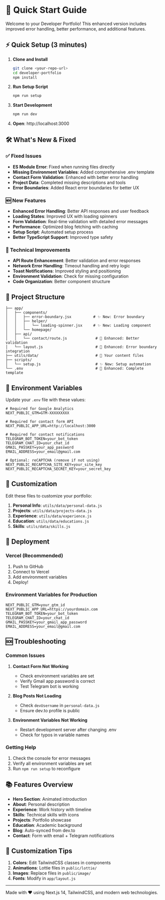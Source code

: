# 🚀 Quick Start Guide

Welcome to your Developer Portfolio! This enhanced version includes improved error handling, better performance, and additional features.

## ⚡ Quick Setup (3 minutes)

1. **Clone and Install**
   ```bash
   git clone <your-repo-url>
   cd developer-portfolio
   npm install
   ```

2. **Run Setup Script**
   ```bash
   npm run setup
   ```

3. **Start Development**
   ```bash
   npm run dev
   ```

4. **Open**: http://localhost:3000

## 🛠️ What's New & Fixed

### ✅ Fixed Issues
- **ES Module Error**: Fixed when running files directly
- **Missing Environment Variables**: Added comprehensive .env template
- **Contact Form Validation**: Enhanced with better error handling
- **Project Data**: Completed missing descriptions and tools
- **Error Boundaries**: Added React error boundaries for better UX

### 🆕 New Features
- **Enhanced Error Handling**: Better API responses and user feedback
- **Loading States**: Improved UX with loading spinners
- **Form Validation**: Real-time validation with detailed error messages
- **Performance**: Optimized blog fetching with caching
- **Setup Script**: Automated setup process
- **Better TypeScript Support**: Improved type safety

### 🔧 Technical Improvements
- **API Route Enhancement**: Better validation and error responses
- **Network Error Handling**: Timeout handling and retry logic
- **Toast Notifications**: Improved styling and positioning
- **Environment Validation**: Check for missing configuration
- **Code Organization**: Better component structure

## 📁 Project Structure

```
├── app/
│   ├── components/
│   │   ├── error-boundary.jsx          # ✨ New: Error boundary
│   │   ├── helper/
│   │   │   └── loading-spinner.jsx     # ✨ New: Loading component
│   │   └── homepage/
│   ├── api/
│   │   └── contact/route.js             # 🔧 Enhanced: Better validation
│   └── layout.js                        # 🔧 Enhanced: Error boundary integration
├── utils/data/                          # 📝 Your content files
├── scripts/
│   └── setup.js                         # ✨ New: Setup automation
└── .env                                 # 🔧 Enhanced: Complete template
```

## 🔑 Environment Variables

Update your `.env` file with these values:

```env
# Required for Google Analytics
NEXT_PUBLIC_GTM=GTM-XXXXXXXXX

# Required for contact form API
NEXT_PUBLIC_APP_URL=http://localhost:3000

# Required for contact notifications
TELEGRAM_BOT_TOKEN=your_bot_token
TELEGRAM_CHAT_ID=your_chat_id
GMAIL_PASSKEY=your_app_password
EMAIL_ADDRESS=your_email@gmail.com

# Optional: reCAPTCHA (remove if not using)
NEXT_PUBLIC_RECAPTCHA_SITE_KEY=your_site_key
NEXT_PUBLIC_RECAPTCHA_SECRET_KEY=your_secret_key
```

## 📝 Customization

Edit these files to customize your portfolio:

1. **Personal Info**: `utils/data/personal-data.js`
2. **Projects**: `utils/data/projects-data.js`
3. **Experience**: `utils/data/experience.js`
4. **Education**: `utils/data/educations.js`
5. **Skills**: `utils/data/skills.js`

## 🚀 Deployment

### Vercel (Recommended)
1. Push to GitHub
2. Connect to Vercel
3. Add environment variables
4. Deploy!

### Environment Variables for Production
```env
NEXT_PUBLIC_GTM=your_gtm_id
NEXT_PUBLIC_APP_URL=https://yourdomain.com
TELEGRAM_BOT_TOKEN=your_bot_token
TELEGRAM_CHAT_ID=your_chat_id
GMAIL_PASSKEY=your_gmail_app_password
EMAIL_ADDRESS=your_email@gmail.com
```

## 🆘 Troubleshooting

### Common Issues

1. **Contact Form Not Working**
   - Check environment variables are set
   - Verify Gmail app password is correct
   - Test Telegram bot is working

2. **Blog Posts Not Loading**
   - Check `devUsername` in `personal-data.js`
   - Ensure dev.to profile is public

3. **Environment Variables Not Working**
   - Restart development server after changing .env
   - Check for typos in variable names

### Getting Help

1. Check the console for error messages
2. Verify all environment variables are set
3. Run `npm run setup` to reconfigure

## 📚 Features Overview

- **Hero Section**: Animated introduction
- **About**: Personal description
- **Experience**: Work history with timeline
- **Skills**: Technical skills with icons
- **Projects**: Portfolio showcase
- **Education**: Academic background
- **Blog**: Auto-synced from dev.to
- **Contact**: Form with email + Telegram notifications

## 🎨 Customization Tips

1. **Colors**: Edit TailwindCSS classes in components
2. **Animations**: Lottie files in `public/lottie/`
3. **Images**: Replace files in `public/image/`
4. **Fonts**: Modify in `app/layout.js`

---

Made with ❤️ using Next.js 14, TailwindCSS, and modern web technologies.
